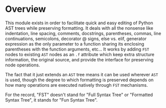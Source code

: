 # Overview

This module exists in order to facilitate quick and easy editing of Python AST trees while preserving formatting. It deals with all the nonsense like indentation, line spacing, comments, docstrings, parentheses, commas, line continuations, semicolons, decorator @ signs, else vs. elif, generator expression as the only parameter to a function sharing its enclosing parentheses with the function arguments, etc... It works by adding `FST` nodes to existing `AST` nodes as an `.f` attribute which keep extra structure information, the original source, and provide the interface for preserving node operations.

The fact that it just extends an `AST` tree means it can be used wherever `AST` is used, though the degree to which formatting is preserved depends on how many operations are executed natively through `FST` mechanisms.
















For the record, "FST" doesn't stand for "Full Syntax Tree" or "Formatted Syntax Tree", it stands for "Fun Syntax Tree".
